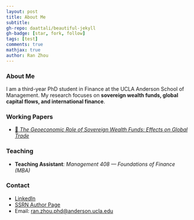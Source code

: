 ```yaml
---
layout: post
title: About Me
subtitle: 
gh-repo: daattali/beautiful-jekyll
gh-badge: [star, fork, follow]
tags: [test]
comments: true
mathjax: true
author: Ran Zhou
---
```


### About Me

I am a third-year PhD student in Finance at the UCLA Anderson School of Management.
My research focuses on **sovereign wealth funds, global capital flows, and international finance**.

### Working Papers

- [📄 *The Geoeconomic Role of Sovereign Wealth Funds: Effects on Global Trade*](https://papers.ssrn.com/sol3/papers.cfm?abstract_id=5448434)

### Teaching

- **Teaching Assistant**: *Management 408 — Foundations of Finance (MBA)*

### Contact

- [LinkedIn](https://www.linkedin.com/in/ran-zhou-353bb470/)  
- [SSRN Author Page](https://papers.ssrn.com/Sol3/Cf_Dev/AbsByAuth.cfm?per_id=8011124)
- Email: <ran.zhou.phd@anderson.ucla.edu>
